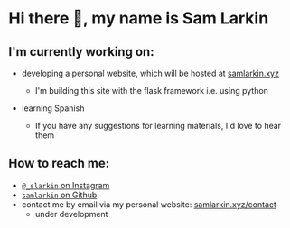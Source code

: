 <!--
**samlarkin/samlarkin** is a ✨ _special_ ✨ repository because its `README.md` (this file) appears on your GitHub profile.

Here are some ideas to get you started:

- 🔭 I’m currently working on ...
- 🌱 I’m currently learning ...
- 👯 I’m looking to collaborate on ...
- 🤔 I’m looking for help with ...
- 💬 Ask me about ...
- 📫 How to reach me: ...
- 😄 Pronouns: ...
- ⚡ Fun fact: ...
-->
# Hi there 👋, my name is Sam Larkin

## I'm currently working on:
* developing a personal website, which will be hosted at [samlarkin.xyz](https://samlarkin.xyz/)
    - I'm building this site with the flask framework i.e. using python

* learning Spanish
    - If you have any suggestions for learning materials, I'd love to hear them

## How to reach me:
* [`@_slarkin` on Instagram](https://instagram.com/_slarkin)
* [`samlarkin` on Github](https://github.com/samlarkin)
* contact me by email via my personal website: [samlarkin.xyz/contact](https://samlarkin.xyz/contact)
    - under development
